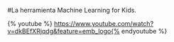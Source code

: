 #La herramienta Machine Learning for Kids.

{% youtube %} https://www.youtube.com/watch?v=dkBEfXRjqdg&feature=emb_logo{% endyoutube %} 